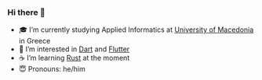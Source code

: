 ### Hi there 👋
- 🎓 I’m currently studying Applied Informatics at [University of Macedonia](https://www.uom.gr/en) in Greece
- 🎯 I’m interested in [Dart](https://dart.dev) and [Flutter](https://flutter.dev)
- ☕️ I’m learning [Rust](https://www.rust-lang.org/) at the moment
- 😇 Pronouns: he/him
